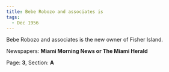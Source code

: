 ```yaml
---  
title: Bebe Robozo and associates is  
tags:  
  - Dec 1956  
---  
```

  
Bebe Robozo and associates is the new owner of Fisher Island.  
  
Newspapers: **Miami Morning News or The Miami Herald**  
  
Page: **3**, Section: **A** 
